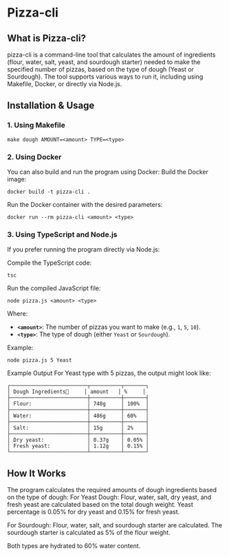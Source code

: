 # Pizza-cli

## What is Pizza-cli?
pizza-cli is a command-line tool that calculates the amount of ingredients (flour, water, salt, yeast, and sourdough starter) needed to make the specified number of pizzas, based on the type of dough (Yeast or Sourdough). The tool supports various ways to run it, including using Makefile, Docker, or directly via Node.js.

## Installation & Usage
### 1. Using Makefile
```
make dough AMOUNT=<amount> TYPE=<type>
``` 
### 2. Using Docker
You can also build and run the program using Docker:
Build the Docker image:
```
docker build -t pizza-cli .
``` 

Run the Docker container with the desired parameters:
```
docker run --rm pizza-cli <amount> <type>
```

### 3. Using TypeScript and Node.js
If you prefer running the program directly via Node.js:

Compile the TypeScript code:
```
tsc
```
Run the compiled JavaScript file:
```
node pizza.js <amount> <type>
```
Where:

- **`<amount>`**: The number of pizzas you want to make (e.g., `1`, `5`, `10`).  
- **`<type>`**: The type of dough (either `Yeast` or `Sourdough`).

Example:
```
node pizza.js 5 Yeast
```
Example Output
For Yeast type with 5 pizzas, the output might look like:
```
┌─────────────────────────┬──────────┬───────┐
│ Dough Ingredients🍞     │ amount   │ %     │
├─────────────────────────┼──────────┼───────┤
│ Flour:                  │ 748g     │ 100%  │
├─────────────────────────┼──────────┼───────┤
│ Water:                  │ 486g     │ 60%   │
├─────────────────────────┼──────────┼───────┤
│ Salt:                   │ 15g      │ 2%    │
├─────────────────────────┼──────────┼───────┤
│ Dry yeast:              │ 0.37g    │ 0.05% │
│ Fresh yeast:            │ 1.12g    │ 0.15% │
└─────────────────────────┴──────────┴───────┘
```



## How It Works

The program calculates the required amounts of dough ingredients based on the type of dough:
For Yeast Dough:
        Flour, water, salt, dry yeast, and fresh yeast are calculated based on the total dough weight.
        Yeast percentage is 0.05% for dry yeast and 0.15% for fresh yeast.

For Sourdough:
        Flour, water, salt, and sourdough starter are calculated.
        The sourdough starter is calculated as 5% of the flour weight.

Both types are hydrated to 60% water content.


